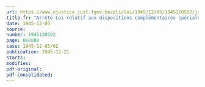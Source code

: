 ```yaml
---
url: https://www.ejustice.just.fgov.be/eli/loi/1945/12/05/1945120502/justel
title-fr: "Arrêté-Loi relatif aux dispositions complémentaires spéciales concernant le transport des voyageurs et des bagages par chemin de fer en trafic international"
date: 1945-12-05
source:
number: 1945120502
page: 888888
case: 1945-12-05/02
publication: 1945-12-21
starts:
modifies:
pdf-original:
pdf-consolidated:
---
```


